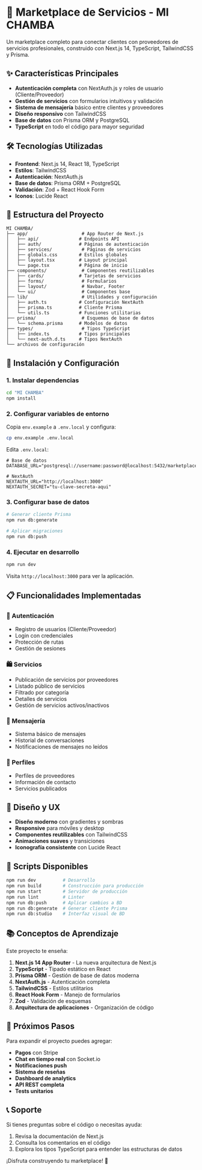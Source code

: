 # 🚀 Marketplace de Servicios - MI CHAMBA

Un marketplace completo para conectar clientes con proveedores de servicios profesionales, construido con Next.js 14, TypeScript, TailwindCSS y Prisma.

## ✨ Características Principales

- **Autenticación completa** con NextAuth.js y roles de usuario (Cliente/Proveedor)
- **Gestión de servicios** con formularios intuitivos y validación
- **Sistema de mensajería** básico entre clientes y proveedores
- **Diseño responsivo** con TailwindCSS
- **Base de datos** con Prisma ORM y PostgreSQL
- **TypeScript** en todo el código para mayor seguridad

## 🛠️ Tecnologías Utilizadas

- **Frontend**: Next.js 14, React 18, TypeScript
- **Estilos**: TailwindCSS
- **Autenticación**: NextAuth.js
- **Base de datos**: Prisma ORM + PostgreSQL
- **Validación**: Zod + React Hook Form
- **Iconos**: Lucide React

## 📁 Estructura del Proyecto

```
MI CHAMBA/
├── app/                    # App Router de Next.js
│   ├── api/               # Endpoints API
│   ├── auth/              # Páginas de autenticación
│   ├── services/           # Páginas de servicios
│   ├── globals.css        # Estilos globales
│   ├── layout.tsx         # Layout principal
│   └── page.tsx           # Página de inicio
├── components/             # Componentes reutilizables
│   ├── cards/             # Tarjetas de servicios
│   ├── forms/              # Formularios
│   ├── layout/             # Navbar, Footer
│   └── ui/                 # Componentes base
├── lib/                    # Utilidades y configuración
│   ├── auth.ts            # Configuración NextAuth
│   ├── prisma.ts          # Cliente Prisma
│   └── utils.ts           # Funciones utilitarias
├── prisma/                 # Esquemas de base de datos
│   └── schema.prisma      # Modelos de datos
├── types/                  # Tipos TypeScript
│   ├── index.ts           # Tipos principales
│   └── next-auth.d.ts     # Tipos NextAuth
└── archivos de configuración
```

## 🚀 Instalación y Configuración

### 1. Instalar dependencias
```bash
cd "MI CHAMBA"
npm install
```

### 2. Configurar variables de entorno
Copia `env.example` a `.env.local` y configura:
```bash
cp env.example .env.local
```

Edita `.env.local`:
```env
# Base de datos
DATABASE_URL="postgresql://username:password@localhost:5432/marketplace_db"

# NextAuth
NEXTAUTH_URL="http://localhost:3000"
NEXTAUTH_SECRET="tu-clave-secreta-aqui"
```

### 3. Configurar base de datos
```bash
# Generar cliente Prisma
npm run db:generate

# Aplicar migraciones
npm run db:push
```

### 4. Ejecutar en desarrollo
```bash
npm run dev
```

Visita `http://localhost:3000` para ver la aplicación.

## 📋 Funcionalidades Implementadas

### 🔐 Autenticación
- Registro de usuarios (Cliente/Proveedor)
- Login con credenciales
- Protección de rutas
- Gestión de sesiones

### 🛍️ Servicios
- Publicación de servicios por proveedores
- Listado público de servicios
- Filtrado por categoría
- Detalles de servicios
- Gestión de servicios activos/inactivos

### 💬 Mensajería
- Sistema básico de mensajes
- Historial de conversaciones
- Notificaciones de mensajes no leídos

### 👤 Perfiles
- Perfiles de proveedores
- Información de contacto
- Servicios publicados

## 🎨 Diseño y UX

- **Diseño moderno** con gradientes y sombras
- **Responsive** para móviles y desktop
- **Componentes reutilizables** con TailwindCSS
- **Animaciones suaves** y transiciones
- **Iconografía consistente** con Lucide React

## 🔧 Scripts Disponibles

```bash
npm run dev          # Desarrollo
npm run build        # Construcción para producción
npm run start        # Servidor de producción
npm run lint         # Linter
npm run db:push      # Aplicar cambios a BD
npm run db:generate  # Generar cliente Prisma
npm run db:studio    # Interfaz visual de BD
```

## 📚 Conceptos de Aprendizaje

Este proyecto te enseña:

1. **Next.js 14 App Router** - La nueva arquitectura de Next.js
2. **TypeScript** - Tipado estático en React
3. **Prisma ORM** - Gestión de base de datos moderna
4. **NextAuth.js** - Autenticación completa
5. **TailwindCSS** - Estilos utilitarios
6. **React Hook Form** - Manejo de formularios
7. **Zod** - Validación de esquemas
8. **Arquitectura de aplicaciones** - Organización de código

## 🚀 Próximos Pasos

Para expandir el proyecto puedes agregar:

- **Pagos** con Stripe
- **Chat en tiempo real** con Socket.io
- **Notificaciones push**
- **Sistema de reseñas**
- **Dashboard de analytics**
- **API REST completa**
- **Tests unitarios**

## 📞 Soporte

Si tienes preguntas sobre el código o necesitas ayuda:

1. Revisa la documentación de Next.js
2. Consulta los comentarios en el código
3. Explora los tipos TypeScript para entender las estructuras de datos

¡Disfruta construyendo tu marketplace! 🎉

